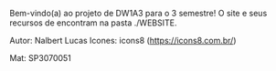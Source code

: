 Bem-vindo(a) ao projeto de DW1A3 para o 3 semestre!
O site e seus recursos de encontram na pasta ./WEBSITE.

Autor: Nalbert Lucas
Icones: icons8 (https://icons8.com.br/)

Mat: SP3070051
